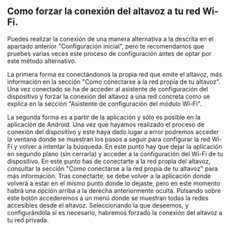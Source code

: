 ## Como forzar la conexión del altavoz a tu red Wi-Fi.

Puedes realizar la conexión de una manera alternativa a la descrita en el apartado anterior "Configuración inicial", pero te recomendamos que pruebes varias veces este proceso de configuración antes de optar por este método alternativo.

La primera forma es conectándonos la propia red que emite el altavoz, más información en la sección "Como conectarse a la red propia de tu altavoz". Una vez conectado se ha de acceder al asistente de configuración del dispositivo y forzar la conexión del altavoz a una red concreta como se explica en la sección "Asistente de configuración del módulo Wi-Fi".

La segunda forma es a partir de la aplicación y sólo es posible en la aplicación de Android. Una vez que hayamos realizado el proceso de conexión del dispositivo y este haya dado lugar a error podremos acceder la ventana donde se muestran los pasos a seguir para configurar la red Wi-Fi y volver a intentar la búsqueda. En este punto hay que dejar la aplicación en segundo plano (sin cerrarla) y acceder a la configuración del Wi-Fi de tu dispositivo. En este punto has de conectarte a la red propia del altavoz, consultar la sección "Como conectarse a la red propia de tu altavoz" para más información. Tras conectarte, se debe volver a la aplicación donde volverá a estar en el mismo punto donde lo dejaste, pero en este momento habrá una opción arriba a la derecha anteriormente oculta. Pulsando sobre este botón accederemos a un menú donde se muestran todas la redes accesibles desde el altavoz. Seleccionando la que deseemos, y configurándola si es necesario, habremos forzado la conexión del altavoz a tu red privada. 
